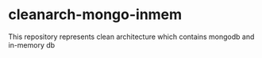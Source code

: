 # cleanarch-mongo-inmem
This repository represents clean architecture which contains mongodb and in-memory db
